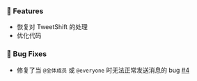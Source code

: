 ### 🚀 Features
- 恢复对 TweetShift 的处理
- 优化代码

### 🐞 Bug Fixes
- 修复了当 `@全体成员` 或 `@everyone` 时无法正常发送消息的 bug [#4](https://github.com/Cola-Ace/koishi-plugin-bridge-discord-qq/issues/4)
